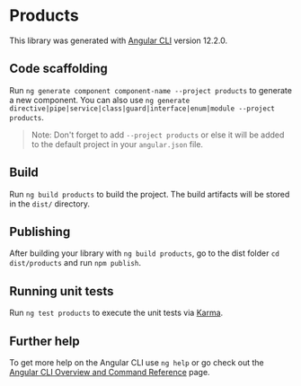 # Products

This library was generated with [Angular CLI](https://github.com/angular/angular-cli) version 12.2.0.

## Code scaffolding

Run `ng generate component component-name --project products` to generate a new component. You can also use `ng generate directive|pipe|service|class|guard|interface|enum|module --project products`.
> Note: Don't forget to add `--project products` or else it will be added to the default project in your `angular.json` file. 

## Build

Run `ng build products` to build the project. The build artifacts will be stored in the `dist/` directory.

## Publishing

After building your library with `ng build products`, go to the dist folder `cd dist/products` and run `npm publish`.

## Running unit tests

Run `ng test products` to execute the unit tests via [Karma](https://karma-runner.github.io).

## Further help

To get more help on the Angular CLI use `ng help` or go check out the [Angular CLI Overview and Command Reference](https://angular.io/cli) page.
